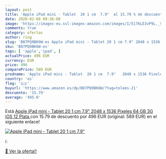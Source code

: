 ```yaml
---
layout: post
title: 'Apple iPad mini - Tablet  20 1 cm  7.9"  al 15.79 % de descuento'
date: 2020-02-08 09:36:00
image: 'https://images-eu.ssl-images-amazon.com/images/I/5176LE3vP9L._SL200_.jpg'
comments: true
category: ofertas
author: ring
slug: 'B07PQ9BK6W-es Apple iPad mini - Tablet 20 1 cm 7.9" 2048 x 1536 Pixeles...'
sku: 'B07PQ9BK6W-es'
tags: [ 'apple','ipad', ]
actualPrice: 496 EUR
currency: EUR
price: 496
comparePrice: 589 EUR
prodname: 'Apple iPad mini - Tablet  20 1 cm  7.9"   2048 x 1536 Pixeles  64 GB  3G  iOS 12  Plata '
country: 'es'
flag: '🇪🇸'
buyurl: 'https://www.amazon.es/dp/B07PQ9BK6W/?tag=tolees-21'
descuento: '15.79'
average: '495.0'
---
```


Está [Apple iPad mini - Tablet  20 1 cm  7.9"   2048 x 1536 Pixeles  64 GB  3G  iOS 12  Plata ](https://www.amazon.es/dp/B07PQ9BK6W/?tag=tolees-21) con 15.79 de descuento por 496 EUR (original: 589 EUR) en el siguiente enlace!

[![Apple iPad mini - Tablet  20 1 cm  7.9" ](https://images-eu.ssl-images-amazon.com/images/I/5176LE3vP9L._SL200_.jpg)](https://www.amazon.es/dp/B07PQ9BK6W/?tag=tolees-21)

ℹ️:


[🛒 Ver la oferta!!](https://www.amazon.es/dp/B07PQ9BK6W/?tag=tolees-21)
